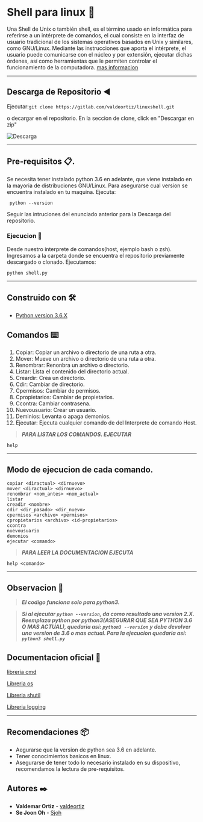 # Shell para linux 🚀
 
Una Shell de Unix o también shell, es el término usado en informática para referirse a un intérprete de comandos, el cual consiste en la interfaz de usuario tradicional de los sistemas operativos basados en Unix y similares, como GNU/Linux.
Mediante las instrucciones que aporta el intérprete, el usuario puede comunicarse con el núcleo y por extensión, ejecutar dichas órdenes, así como herramientas que le permiten controlar el funcionamiento de la computadora. 
[mas informacion](https://es.wikipedia.org/wiki/Shell_de_Unix)

*** 
## Descarga de Repositorio :arrow_backward:

Ejecutar:``` git clone https://gitlab.com/valdeortiz/linuxshell.git ```



o decargar en el repositorio. En la seccion de clone, click en "Descargar en zip"



![Descarga](https://i.imgur.com/3JZUE96.png)

***
## Pre-requisitos 📋.
Se necesita tener instalado python 3.6 en adelante, que viene instalado en la mayoria de distribuciones GNU/Linux. Para asegurarse cual version se encuentra instalado en tu maquina. Ejecuta:

     python --version

Seguir las intruciones del enunciado anterior para la Descarga del repositorio.


### Ejecucion 🔩
Desde nuestro interprete de comandos(host, ejemplo bash o zsh). Ingresamos a la carpeta donde se encuentra el repositorio previamente descargado o clonado. Ejecutamos:

    python shell.py

***

## Construido con 🛠️

- [Python version 3.6.X](https://www.python.org/ "Pagina oficial del lenguaje de programacion Python")


## Comandos ⌨️

1. Copiar: Copiar un archivo o directorio de una ruta a otra.
2. Mover: Mueve un archivo o directorio de una ruta a otra.
3. Renombrar: Renonbra un archivo o directorio.
4. Listar: Lista el contenido del directorio actual.
5. Creardir: Crea un directorio.
6. Cdir: Cambiar de directorio.
7. Cpermisos: Cambiar de permisos.
8. Cpropietarios: Cambiar de propietarios.
9. Ccontra: Cambiar contrasena.
10. Nuevousuario: Crear un usuario.
11. Deminios: Levanta o apaga demonios.
12. Ejecutar: Ejecuta cualquier comando de del Interprete de comando Host.


> ***PARA LISTAR LOS COMANDOS. EJECUTAR***

    help

---

## Modo de ejecucion de cada comando.
    copiar <diractual> <dirnuevo>    
    mover <diractual> <dirnuevo>
    renombrar <nom_antes> <nom_actual>
    listar 
    creadir <nombre>
    cdir <dir_pasado> <dir_nuevo>
    cpermisos <archivo> <permisos>
    cpropietarios <archivo> <id-propietarios>
    ccontra
    nuevousuario
    demonios
    ejecutar <comando>

> ***PARA LEER LA DOCUMENTACION EJECUTA***

    help <comando>

---

## Observacion 📢 

> ***El codigo funciona solo para python3.***

> ***Si al ejecutar `python --version`, da como resultado una version 2.X. Reemplaza python por python3(ASEGURAR QUE SEA PYTHON 3.6 O MAS ACTUAL), quedaria asi: `python3 --version` y debe devolver una version de 3.6 o mas actual. Para la ejecucion quedaria asi: `python3 shell.py`***


## Documentacion oficial 📄
[libreria cmd](https://docs.python.org/3/library/cmd.html "Construccion de un interprete de comandos")

[Libreria os](https://docs.python.org/3/library/os.html "Operaciones del s.o.")

[Libreria shutil](https://docs.python.org/3/library/shutil.html "Operaciones con archivos")

[Libreria logging](https://docs.python.org/3/library/logging.html#module-logging "Registros/Log")



***

## Recomendaciones 📦

- Aegurarse que la version de python sea 3.6 en adelante.
- Tener conocimientos basicos en linux.
- Asegurarse de tener todo lo necesario instalado en su dispositivo, recomendamos la lectura de pre-requisitos.

## Autores ✒️

* **Valdemar Ortiz** - [valdeortiz](https://github.com/valdeortiz)
* **Se Joon Oh** -  [Sjoh](https://gitlab.com/SJO)